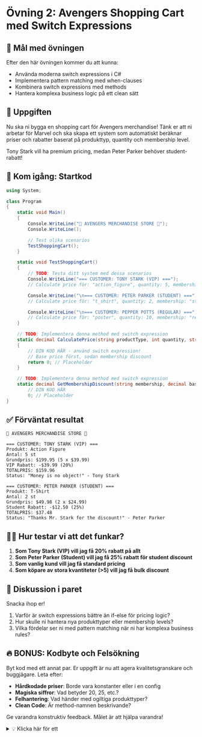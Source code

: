 # Övning 2: Avengers Shopping Cart med Switch Expressions

## 🎯 Mål med övningen

Efter den här övningen kommer du att kunna:

- Använda moderna switch expressions i C#
- Implementera pattern matching med when-clauses
- Kombinera switch expressions med methods
- Hantera komplexa business logic på ett clean sätt

## 🧩 Uppgiften

Nu ska ni bygga en shopping cart för Avengers merchandise! Tänk er att ni arbetar för Marvel och ska skapa ett system som automatiskt beräknar priser och rabatter baserat på produkttyp, quantity och membership level.

Tony Stark vill ha premium pricing, medan Peter Parker behöver student-rabatt!

## 🚀 Kom igång: Startkod

```csharp
using System;

class Program
{
    static void Main()
    {
        Console.WriteLine("🛒 AVENGERS MERCHANDISE STORE 🛒");
        Console.WriteLine();

        // Test olika scenarios
        TestShoppingCart();
    }

    static void TestShoppingCart()
    {
        // TODO: Testa ditt system med dessa scenarios
        Console.WriteLine("=== CUSTOMER: TONY STARK (VIP) ===");
        // Calculate price för: "action_figure", quantity: 5, membership: "vip"

        Console.WriteLine("\n=== CUSTOMER: PETER PARKER (STUDENT) ===");
        // Calculate price för: "t_shirt", quantity: 2, membership: "student"

        Console.WriteLine("\n=== CUSTOMER: PEPPER POTTS (REGULAR) ===");
        // Calculate price för: "poster", quantity: 10, membership: "regular"
    }

    // TODO: Implementera denna method med switch expression
    static decimal CalculatePrice(string productType, int quantity, string membership)
    {
        // DIN KOD HÄR - använd switch expression!
        // Base price först, sedan membership discount
        return 0; // Placeholder
    }

    // TODO: Implementera denna method med switch expression
    static decimal GetMembershipDiscount(string membership, decimal basePrice) =>
        // DIN KOD HÄR
        0; // Placeholder
}
```

## ✅ Förväntat resultat

```
🛒 AVENGERS MERCHANDISE STORE 🛒

=== CUSTOMER: TONY STARK (VIP) ===
Produkt: Action Figure
Antal: 5 st
Grundpris: $199.95 (5 x $39.99)
VIP Rabatt: -$39.99 (20%)
TOTALPRIS: $159.96
Status: "Money is no object!" - Tony Stark

=== CUSTOMER: PETER PARKER (STUDENT) ===
Produkt: T-Shirt
Antal: 2 st
Grundpris: $49.98 (2 x $24.99)
Student Rabatt: -$12.50 (25%)
TOTALPRIS: $37.48
Status: "Thanks Mr. Stark for the discount!" - Peter Parker
```

## 🕵️‍♂️ Hur testar vi att det funkar?

1. **Som Tony Stark (VIP) vill jag få 20% rabatt på allt**
2. **Som Peter Parker (Student) vill jag få 25% rabatt för student discount**
3. **Som vanlig kund vill jag få standard pricing**
4. **Som köpare av stora kvantiteter (>5) vill jag få bulk discount**

## 🤔 Diskussion i paret

Snacka ihop er!

1. Varför är switch expressions bättre än if-else för pricing logic?
2. Hur skulle ni hantera nya produkttyper eller membership levels?
3. Vilka fördelar ser ni med pattern matching när ni har komplexa business rules?

## 🔥 BONUS: Kodbyte och Felsökning

Byt kod med ett annat par. Er uppgift är nu att agera kvalitetsgranskare och buggjägare. Leta efter:

- **Hårdkodade priser**: Borde vara konstanter eller i en config
- **Magiska siffror**: Vad betyder 20, 25, etc.?
- **Felhantering**: Vad händer med ogiltiga produkttyper?
- **Clean Code**: Är method-namnen beskrivande?

Ge varandra konstruktiv feedback. Målet är att hjälpa varandra!

<details>
<summary>💡 Klicka här för ett </summary>

```csharp
using System;

class Program
{
    // Konstanter för clean code
    const decimal ACTION_FIGURE_PRICE = 39.99m;
    const decimal T_SHIRT_PRICE = 24.99m;
    const decimal POSTER_PRICE = 15.99m;
    const decimal HOODIE_PRICE = 49.99m;

    static void Main()
    {
        Console.WriteLine("🛒 AVENGERS MERCHANDISE STORE 🛒");
        Console.WriteLine();

        TestShoppingCart();
    }

    static void TestShoppingCart()
    {
        // Tony Stark - VIP Customer
        Console.WriteLine("=== CUSTOMER: TONY STARK (VIP) ===");
        decimal tonyPrice = CalculatePrice("action_figure", 5, "vip");
        PrintReceipt("Action Figure", 5, ACTION_FIGURE_PRICE, tonyPrice, "vip");
        Console.WriteLine("Status: \"Money is no object!\" - Tony Stark");

        Console.WriteLine("\n=== CUSTOMER: PETER PARKER (STUDENT) ===");
        decimal peterPrice = CalculatePrice("t_shirt", 2, "student");
        PrintReceipt("T-Shirt", 2, T_SHIRT_PRICE, peterPrice, "student");
        Console.WriteLine("Status: \"Thanks Mr. Stark for the discount!\" - Peter Parker");

        Console.WriteLine("\n=== CUSTOMER: PEPPER POTTS (REGULAR) ===");
        decimal pepperPrice = CalculatePrice("poster", 10, "regular");
        PrintReceipt("Poster", 10, POSTER_PRICE, pepperPrice, "regular");
        Console.WriteLine("Status: \"Organizing Tony's merch collection\" - Pepper Potts");
    }

    static decimal CalculatePrice(string productType, int quantity, string membership)
    {
        // Först får vi base price per produkt
        decimal unitPrice = productType.ToLower() switch
        {
            "action_figure" => ACTION_FIGURE_PRICE,
            "t_shirt" => T_SHIRT_PRICE,
            "poster" => POSTER_PRICE,
            "hoodie" => HOODIE_PRICE,
            _ => throw new ArgumentException($"Okänd produkttyp: {productType}")
        };

        decimal basePrice = unitPrice * quantity;

        // Bulk discount för stora beställningar
        decimal bulkPrice = quantity switch
        {
            > 10 => basePrice * 0.85m, // 15% bulk discount
            > 5 => basePrice * 0.90m,  // 10% bulk discount
            _ => basePrice
        };

        // Membership discount
        return ApplyMembershipDiscount(membership, bulkPrice);
    }

    static decimal ApplyMembershipDiscount(string membership, decimal price) =>
        membership.ToLower() switch
        {
            "vip" => price * 0.80m,      // 20% rabatt för Tony Stark niveau
            "student" => price * 0.75m,  // 25% rabatt för broke college kids
            "employee" => price * 0.50m, // 50% staff discount
            "regular" => price,          // Inga rabatter för vanliga människor
            _ => price // Okänd membership = regular price
        };

    static void PrintReceipt(string productName, int quantity, decimal unitPrice,
                           decimal finalPrice, string membership)
    {
        decimal basePrice = unitPrice * quantity;
        decimal discount = basePrice - finalPrice;
        decimal discountPercent = discount / basePrice * 100;

        Console.WriteLine($"Produkt: {productName}");
        Console.WriteLine($"Antal: {quantity} st");
        Console.WriteLine($"Grundpris: ${basePrice:F2} ({quantity} x ${unitPrice:F2})");

        if (discount > 0)
        {
            string discountType = membership.ToLower() switch
            {
                "vip" => "VIP",
                "student" => "Student",
                "employee" => "Employee",
                _ => "Bulk"
            };
            Console.WriteLine($"{discountType} Rabatt: -${discount:F2} ({discountPercent:F0}%)");
        }

        Console.WriteLine($"TOTALPRIS: ${finalPrice:F2}");
    }
}
```

</details>
